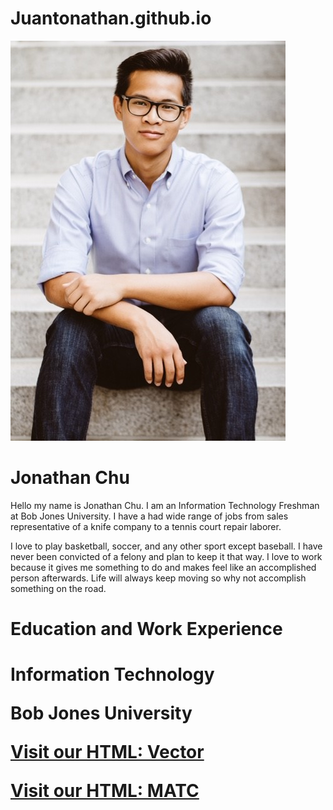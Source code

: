 # Juantonathan.github.io




<img src="snackattack.jpg" alt="Me">

<h1>Jonathan Chu</h1>

<p>Hello my name is Jonathan Chu. I am an Information Technology Freshman at Bob Jones University. I have a had wide range of jobs from sales representative of a knife company to a tennis court repair laborer. </p>

<p>I love to play basketball, soccer, and any other sport except baseball. I have never been convicted of a felony and plan to keep it that way. I love to work because it gives me something to do and makes feel like an accomplished person afterwards. Life will always keep moving so why not accomplish something on the road.</p>

<h1>Education and Work Experience<h1>

<p>Information Technology<p>

<p>Bob Jones University<p>



<a href="https://www.vectormarketing.com/">Visit our HTML: Vector</a> 



<a href="www.matcs.com/index.html">Visit our HTML: MATC</a> 
